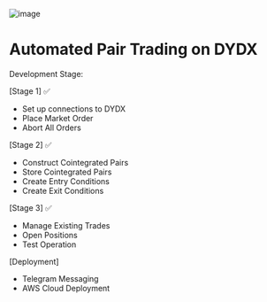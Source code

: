 ![image](https://github.com/HowardLiYH/dydx-trading-bot/assets/60827239/ab62edcf-6fd5-47c2-9582-c21819639e81)


# Automated Pair Trading on DYDX

Development Stage:

[Stage 1] ✅
- Set up connections to DYDX
- Place Market Order
- Abort All Orders

[Stage 2]  ✅
- Construct Cointegrated Pairs
- Store Cointegrated Pairs
- Create Entry Conditions
- Create Exit Conditions

[Stage 3]  ✅
- Manage Existing Trades
- Open Positions
- Test Operation

[Deployment]
- Telegram Messaging
- AWS Cloud Deployment





